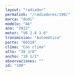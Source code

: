 ```yaml
---
layout: "radiador"
permalink: "/radiadores/190/"
marca: "Audi"
modelo: "A6"
ano: "2012"
motor: "V6 2.8 3.0"
transmision: "Automática"
parte: "60318"
clima: "Con clima"
alto: "28 3/8"
ancho: "18 1/2"
observaciones: ""
id: "190"
---
```


